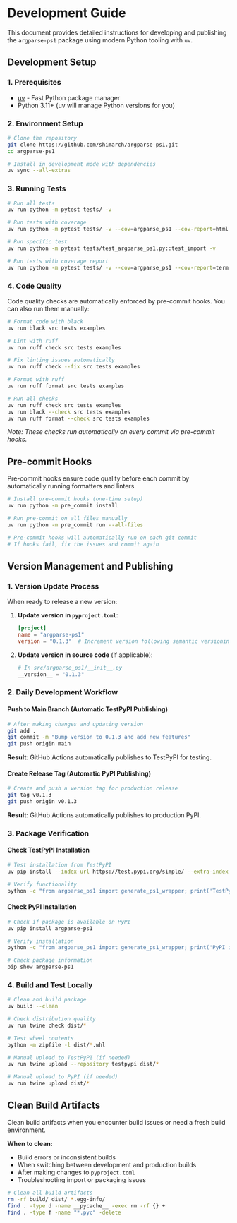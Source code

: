 # Development Guide

This document provides detailed instructions for developing and publishing the `argparse-ps1` package using modern Python tooling with `uv`.

## Development Setup

### 1. Prerequisites

- [uv](https://docs.astral.sh/uv/) - Fast Python package manager
- Python 3.11+ (uv will manage Python versions for you)

### 2. Environment Setup

```bash
# Clone the repository
git clone https://github.com/shimarch/argparse-ps1.git
cd argparse-ps1

# Install in development mode with dependencies
uv sync --all-extras
```

### 3. Running Tests

```bash
# Run all tests
uv run python -m pytest tests/ -v

# Run tests with coverage
uv run python -m pytest tests/ -v --cov=argparse_ps1 --cov-report=html

# Run specific test
uv run python -m pytest tests/test_argparse_ps1.py::test_import -v

# Run tests with coverage report
uv run python -m pytest tests/ -v --cov=argparse_ps1 --cov-report=term
```

### 4. Code Quality

Code quality checks are automatically enforced by pre-commit hooks. You can also run them manually:

```bash
# Format code with black
uv run black src tests examples

# Lint with ruff
uv run ruff check src tests examples

# Fix linting issues automatically
uv run ruff check --fix src tests examples

# Format with ruff
uv run ruff format src tests examples

# Run all checks
uv run ruff check src tests examples
uv run black --check src tests examples
uv run ruff format --check src tests examples
```

_Note: These checks run automatically on every commit via pre-commit hooks._

## Pre-commit Hooks

Pre-commit hooks ensure code quality before each commit by automatically running formatters and linters.

```bash
# Install pre-commit hooks (one-time setup)
uv run python -m pre_commit install

# Run pre-commit on all files manually
uv run python -m pre_commit run --all-files

# Pre-commit hooks will automatically run on each git commit
# If hooks fail, fix the issues and commit again
```

## Version Management and Publishing

### 1. Version Update Process

When ready to release a new version:

1. **Update version in `pyproject.toml`**:

   ```toml
   [project]
   name = "argparse-ps1"
   version = "0.1.3"  # Increment version following semantic versioning
   ```

2. **Update version in source code** (if applicable):

   ```python
   # In src/argparse_ps1/__init__.py
   __version__ = "0.1.3"
   ```

### 2. Daily Development Workflow

#### Push to Main Branch (Automatic TestPyPI Publishing)

```bash
# After making changes and updating version
git add .
git commit -m "Bump version to 0.1.3 and add new features"
git push origin main
```

**Result**: GitHub Actions automatically publishes to TestPyPI for testing.

#### Create Release Tag (Automatic PyPI Publishing)

```bash
# Create and push a version tag for production release
git tag v0.1.3
git push origin v0.1.3
```

**Result**: GitHub Actions automatically publishes to production PyPI.

### 3. Package Verification

#### Check TestPyPI Installation

```bash
# Test installation from TestPyPI
uv pip install --index-url https://test.pypi.org/simple/ --extra-index-url https://pypi.org/simple/ argparse-ps1

# Verify functionality
python -c "from argparse_ps1 import generate_ps1_wrapper; print('TestPyPI installation successful!')"
```

#### Check PyPI Installation

```bash
# Check if package is available on PyPI
uv pip install argparse-ps1

# Verify installation
python -c "from argparse_ps1 import generate_ps1_wrapper; print('PyPI installation successful!')"

# Check package information
pip show argparse-ps1
```

### 4. Build and Test Locally

```bash
# Clean and build package
uv build --clean

# Check distribution quality
uv run twine check dist/*

# Test wheel contents
python -m zipfile -l dist/*.whl

# Manual upload to TestPyPI (if needed)
uv run twine upload --repository testpypi dist/*

# Manual upload to PyPI (if needed)
uv run twine upload dist/*
```

## Clean Build Artifacts

Clean build artifacts when you encounter build issues or need a fresh build environment.

**When to clean:**

- Build errors or inconsistent builds
- When switching between development and production builds
- After making changes to `pyproject.toml`
- Troubleshooting import or packaging issues

```bash
# Clean all build artifacts
rm -rf build/ dist/ *.egg-info/
find . -type d -name __pycache__ -exec rm -rf {} +
find . -type f -name "*.pyc" -delete
```
